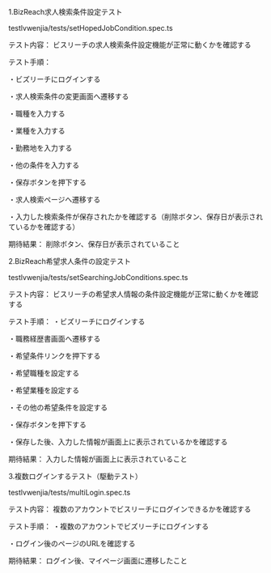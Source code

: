 1.BizReach求人検索条件設定テスト

testlvwenjia/tests/setHopedJobCondition.spec.ts



テスト内容：
ビスリーチの求人検索条件設定機能が正常に動くかを確認する

テスト手順：

・ビズリーチにログインする

・求人検索条件の変更画面へ遷移する

・職種を入力する

・業種を入力する

・勤務地を入力する

・他の条件を入力する

・保存ボタンを押下する

・求人検索ページへ遷移する

・入力した検索条件が保存されたかを確認する（削除ボタン、保存日が表示されているかを確認する）


期待結果：
削除ボタン、保存日が表示されていること




2.BizReach希望求人条件の設定テスト

testlvwenjia/tests/setSearchingJobConditions.spec.ts



テスト内容：
ビスリーチの希望求人情報の条件設定機能が正常に動くかを確認する

テスト手順：
・ビズリーチにログインする

・職務経歴書画面へ遷移する

・希望条件リンクを押下する

・希望職種を設定する

・希望業種を設定する

・その他の希望条件を設定する

・保存ボタンを押下する

・保存した後、入力した情報が画面上に表示されているかを確認する


期待結果：
入力した情報が画面上に表示されていること


3.複数ログインするテスト（駆動テスト）

testlvwenjia/tests/multiLogin.spec.ts



テスト内容：
複数のアカウントでビスリーチにログインできるかを確認する

テスト手順：
・複数のアカウントでビズリーチにログインする

・ログイン後のページのURLを確認する


期待結果：
ログイン後、マイページ画面に遷移したこと
